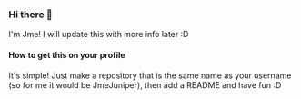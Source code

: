 ### Hi there 👋
I'm Jme! I will update this with more info later :D

#### How to get this on your profile
It's simple! Just make a repository that is the same name as your username (so for me it would be JmeJuniper), then add a README and have fun :D

<!--
**JmeJuniper/JmeJuniper** is a ✨ _special_ ✨ repository because its `README.md` (this file) appears on your GitHub profile.

Here are some ideas to get you started:

- 🔭 I’m currently working on ...
- 🌱 I’m currently learning ...
- 👯 I’m looking to collaborate on ...
- 🤔 I’m looking for help with ...
- 💬 Ask me about ...
- 📫 How to reach me: ...
- 😄 Pronouns: ...
- ⚡ Fun fact: ...
-->
